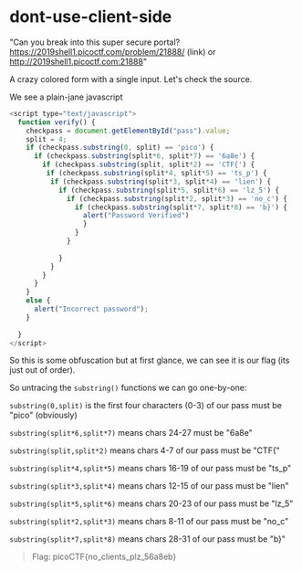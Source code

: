 # dont-use-client-side

"Can you break into this super secure portal? https://2019shell1.picoctf.com/problem/21888/ (link) or http://2019shell1.picoctf.com:21888"

A crazy colored form with a single input. Let's check the source.

We see a plain-jane javascript

```javascript
<script type="text/javascript">
  function verify() {
    checkpass = document.getElementById("pass").value;
    split = 4;
    if (checkpass.substring(0, split) == 'pico') {
      if (checkpass.substring(split*6, split*7) == '6a8e') {
        if (checkpass.substring(split, split*2) == 'CTF{') {
         if (checkpass.substring(split*4, split*5) == 'ts_p') {
          if (checkpass.substring(split*3, split*4) == 'lien') {
            if (checkpass.substring(split*5, split*6) == 'lz_5') {
              if (checkpass.substring(split*2, split*3) == 'no_c') {
                if (checkpass.substring(split*7, split*8) == 'b}') {
                  alert("Password Verified")
                  }
                }
              }
      
            }
          }
        }
      }
    }
    else {
      alert("Incorrect password");
    }
    
  }
</script>
```

So this is some obfuscation but at first glance, we can see it is our flag (its just out of order).

So untracing the `substring()` functions we can go one-by-one:

`substring(0,split)` is the first four characters (0-3) of our pass must be "pico" (obviously)

`substring(split*6,split*7)` means chars 24-27 must be "6a8e"

`substring(split,split*2)` means chars 4-7 of our pass must be "CTF{"

`substring(split*4,split*5)` means chars 16-19 of our pass must be "ts_p"

`substring(split*3,split*4)` means chars 12-15 of our pass must be "lien"

`substring(split*5,split*6)` means chars 20-23 of our pass must be "lz_5"

`substring(split*2,split*3)` means chars 8-11 of our pass must be "no_c"

`substring(split*7,split*8)` means chars 28-31 of our pass must be "b}"

> Flag: picoCTF{no_clients_plz_56a8eb}


